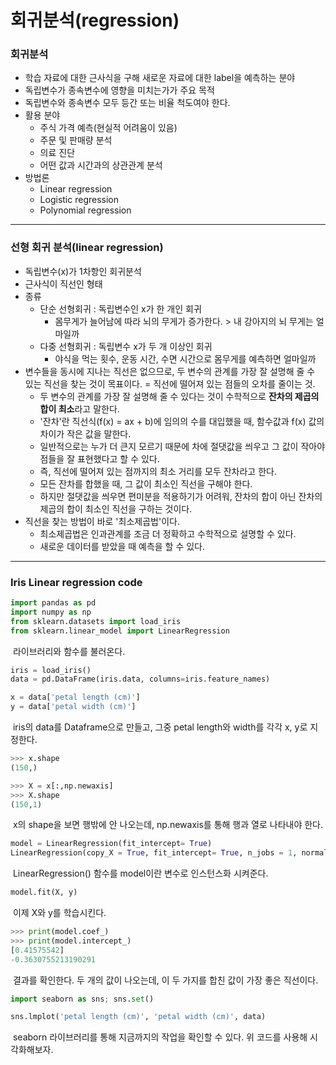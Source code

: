 # 회귀분석(regression)



### 회귀분석

- 학습 자료에 대한 근사식을 구해 새로운 자료에 대한 label을 예측하는 분야
- 독립변수가 종속변수에 영향을 미치는가가 주요 목적
- 독립변수와 종속변수 모두 등간 또는 비율 척도여야 한다.
- 활용 분야
  - 주식 가격 예측(현실적 어려움이 있음)
  - 주문 및 판매량 분석
  - 의료 진단
  - 어떤 값과 시간과의 상관관계 분석
- 방법론
  - Linear regression
  - Logistic regression
  - Polynomial regression




---



### 선형 회귀 분석(linear regression)

- 독립변수(x)가 1차항인 회귀분석
- 근사식이 직선인 형태
- 종류
  - 단순 선형회귀 : 독립변수인 x가 한 개인 회귀
    - 몸무게가 늘어남에 따라 뇌의 무게가 증가한다. > 내 강아지의 뇌 무게는 얼마일까
  - 다중 선형회귀 : 독립변수 x가 두 개 이상인 회귀
    - 야식을 먹는 횟수, 운동 시간, 수면 시간으로 몸무게를 예측하면 얼마일까
- 변수들을 동시에 지나는 직선은 없으므로, 두 변수의 관계를 가장 잘 설명해 줄 수 있는 직선을 찾는 것이 목표이다. = 직선에 떨어져 있는 점들의 오차를 줄이는 것.
  - 두 변수의 관계를 가장 잘 설명해 줄 수 있다는 것이 수학적으로 **잔차의 제곱의 합이 최소**라고 말한다.
  - '잔차'란 직선식(f(x) = ax + b)에 임의의 수를 대입했을 때, 함수값과 f(x) 값의 차이가 작은 값을 말한다.
  - 일반적으로는 누가 더 큰지 모르기 때문에 차에 절댓값을 씌우고 그 값이 작아야 점들을 잘 표현했다고 할 수 있다.
  - 즉, 직선에 떨어져 있는 점까지의 최소 거리를 모두 잔차라고 한다.
  - 모든 잔차를 합했을 때, 그 값이 최소인 직선을 구해야 한다.
  - 하지만 절댓값을 씌우면 편미분을 적용하기가 어려워, 잔차의 합이 아닌 잔차의 제곱의 합이 최소인 직선을 구하는 것이다.
- 직선을 찾는 방법이 바로 '최소제곱법'이다.
  - 최소제곱법은 인과관계를 조금 더 정확하고 수학적으로 설명할 수 있다.
  - 새로운 데이터를 받았을 때 예측을 할 수 있다.



---



### Iris Linear regression code

```python
import pandas as pd
import numpy as np
from sklearn.datasets import load_iris
from sklearn.linear_model import LinearRegression
```

​	라이브러리와 함수를 불러온다.



```python
iris = load_iris()
data = pd.DataFrame(iris.data, columns=iris.feature_names)

x = data['petal length (cm)']
y = data['petal width (cm)']
```

​	iris의 data를 Dataframe으로 만들고, 그중 petal length와 width를 각각 x, y로 지정한다.



```python
>>> x.shape
(150,)

>>> X = x[:,np.newaxis]
>>> X.shape
(150,1)
```

​	x의 shape을 보면 행밖에 안 나오는데, np.newaxis를 통해 행과 열로 나타내야 한다.



```python
model = LinearRegression(fit_intercept= True)
LinearRegression(copy_X = True, fit_intercept= True, n_jobs = 1, normalize=False)
```

​	LinearRegression() 함수를 model이란 변수로 인스턴스화 시켜준다.



```python
model.fit(X, y)
```

​	이제 X와 y를 학습시킨다.



```python
>>> print(model.coef_)
>>> print(model.intercept_)
[0.41575542]
-0.3630755213190291
```

​	결과를 확인한다. 두 개의 값이 나오는데, 이 두 가지를 합친 값이 가장 좋은 직선이다.



```python
import seaborn as sns; sns.set()

sns.lmplot('petal length (cm)', 'petal width (cm)', data)
```

​	seaborn 라이브러리를 통해 지금까지의 작업을 확인할 수 있다. 위 코드를 사용해 시각화해보자.
